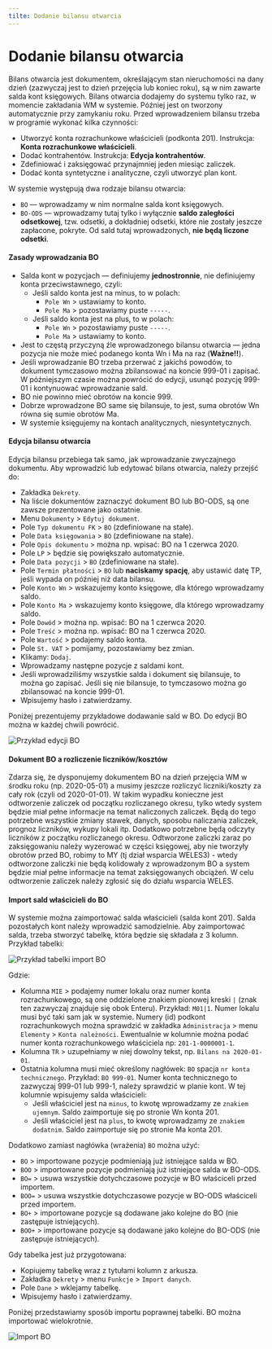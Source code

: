 ```yaml
---
tilte: Dodanie bilansu otwarcia
---
```


# Dodanie bilansu otwarcia

Bilans otwarcia jest dokumentem, określającym stan nieruchomości na dany dzień (zazwyczaj jest to dzień przejęcia lub koniec roku), są w nim zawarte salda kont księgowych. Bilans otwarcia dodajemy do systemu tylko raz, w momencie zakładania WM w systemie. Później jest on tworzony automatycznie przy zamykaniu roku. Przed wprowadzeniem bilansu trzeba w programie wykonać kilka czynności:

- Utworzyć konta rozrachunkowe właścicieli (podkonta 201). Instrukcja: **Konta rozrachunkowe właścicieli**.
- Dodać kontrahentów. Instrukcja: **Edycja kontrahentów**.
- Zdefiniować i zaksięgować przynajmniej jeden miesiąc zaliczek.
- Dodać konta syntetyczne i analityczne, czyli utworzyć plan kont.

 W systemie występują dwa rodzaje bilansu otwarcia:

- `BO` — wprowadzamy w nim normalne salda kont księgowych.
- `BO-ODS` — wprowadzamy tutaj tylko i wyłącznie **saldo zaległości odsetkowej**, tzw. odsetki, a dokładniej odsetki, które nie zostały jeszcze zapłacone, pokryte. Od sald tutaj wprowadzonych, **nie będą liczone odsetki**.

#### Zasady wprowadzania BO

- Salda kont w pozycjach — definiujemy **jednostronnie**, nie definiujemy konta przeciwstawnego, czyli:
  - Jeśli saldo konta jest na minus, to w polach:
    - `Pole Wn` > ustawiamy to konto.
    - `Pole Ma` > pozostawiamy puste `-----`.
  - Jeśli saldo konta jest na plus, to w polach:
    - `Pole Wn` > pozostawiamy puste `-----`.
    - `Pole Ma` > ustawiamy to konto.
- Jest to częstą przyczyną źle wprowadzonego bilansu otwarcia — jedna pozycja nie może mieć podanego konta Wn i Ma na raz (**Ważne!!**).
- Jeśli wprowadzanie BO trzeba przerwać z jakichś powodów, to dokument tymczasowo można zbilansować na koncie 999-01 i zapisać. W późniejszym czasie można powrócić do edycji, usunąć pozycję 999-01 i kontynuować wprowadzanie sald.
- BO nie powinno mieć obrotów na koncie 999.
- Dobrze wprowadzone BO same się bilansuje, to jest, suma obrotów Wn równa się sumie obrotów Ma.
- W systemie księgujemy na kontach analitycznych, niesyntetycznych.

#### Edycja bilansu otwarcia

Edycja bilansu przebiega tak samo, jak wprowadzanie zwyczajnego dokumentu. Aby wprowadzić lub edytować bilans otwarcia, należy przejść do:

- Zakładka `Dekrety`.
- Na liście dokumentów zaznaczyć dokument BO lub BO-ODS, są one zawsze prezentowane jako ostatnie.
- Menu `Dokumenty` > `Edytuj dokument`.
- Pole `Typ dokumentu FK` > `BO` (zdefiniowane na stałe).
- Pole `Data księgowania` > `BO` (zdefiniowane na stałe).
- Pole `Opis dokumentu` > można np. wpisać: BO na 1 czerwca 2020.
- Pole `LP` > będzie się powiększało automatycznie.
- Pole `Data pozycji` > `BO` (zdefiniowane na stałe).
- Pole `Termin płatności` > `BO` lub **naciskamy spację**, aby ustawić datę TP, jeśli wypada on później niż data bilansu.
- Pole `Konto Wn` > wskazujemy konto księgowe, dla którego wprowadzamy saldo.
- Pole `Konto Ma` > wskazujemy konto księgowe, dla którego wprowadzamy saldo.
- Pole `Dowód` > można np. wpisać: BO na 1 czerwca 2020.
- Pole `Treść` > można np. wpisać: BO na 1 czerwca 2020.
- Pole `Wartość` > podajemy saldo konta.
- Pole `St. VAT` > pomijamy, pozostawiamy bez zmian.
- Klikamy: `Dodaj`.
- Wprowadzamy następne pozycje z saldami kont.
- Jeśli wprowadziliśmy wszystkie salda i dokument się bilansuje, to można go zapisać. Jeśli się nie bilansuje, to tymczasowo można go zbilansować na koncie 999-01.
- Wpisujemy hasło i zatwierdzamy.

Poniżej prezentujemy przykładowe dodawanie sald w BO. Do edycji BO można w każdej chwili powrócić. 

![Przykład edycji BO](edycjabo.gif)

#### Dokument BO a rozliczenie liczników/kosztów

Zdarza się, że dysponujemy dokumentem BO na dzień przejęcia WM w środku roku (np. 2020-05-01) a musimy jeszcze rozliczyć liczniki/koszty za cały rok (czyli od 2020-01-01). W takim wypadku konieczne jest odtworzenie zaliczek od początku rozliczanego okresu, tylko wtedy system będzie miał pełne informacje na temat naliczonych zaliczek. Będą do tego potrzebne wszystkie zmiany stawek, danych, sposobu naliczania zaliczek, prognoz liczników, wykupy lokali itp. Dodatkowo potrzebne będą odczyty liczników z początku rozliczanego okresu. Odtworzone zaliczki zaraz po zaksięgowaniu należy wyzerować w części księgowej, aby nie tworzyły obrotów przed BO, robimy to MY (tj dział wsparcia WELES3) - wtedy odtworzone zaliczki nie będą kolidowały z wprowadzonym BO a system będzie miał pełne informacje na temat zaksięgowanych obciążeń. W celu odtworzenie zaliczek należy zgłosić się do działu wsparcia WELES.

#### Import sald właścicieli do BO

W systemie można zaimportować salda właścicieli (salda kont 201). Salda pozostałych kont należy wprowadzić samodzielnie. Aby zaimportować salda, trzeba stworzyć tabelkę, która będzie się składała z 3 kolumn. Przykład tabelki:

![Przykład tabelki import BO](imprtbotabelka.png)

Gdzie:

- Kolumna `MIE` > podajemy numer lokalu oraz numer konta rozrachunkowego, są one oddzielone znakiem pionowej kreski `|` (znak ten zazwyczaj znajduje się obok Enteru). Przykład: `M01|1`. Numer lokalu musi być taki sam jak w systemie. Numery (id) podkont rozrachunkowych można sprawdzić w zakładka `Administracja` > menu `Elementy` > `Konta należności`. Ewentualnie w kolumnie można podać numer konta rozrachunkowego właściciela np: `201-1-0000001-1`.
- Kolumna `TR` > uzupełniamy w niej dowolny tekst, np. `Bilans na 2020-01-01`.
- Ostatnia kolumna musi mieć określony nagłówek: `BO` spacja `nr konta technicznego`. Przykład: `BO 999-01`. Numer konta technicznego to zazwyczaj 999-01 lub 999-1, należy sprawdzić w planie kont. W tej kolumnie wpisujemy salda właścicieli:
  - Jeśli właściciel jest na `minus`, to kwotę wprowadzamy ze `znakiem ujemnym`. Saldo zaimportuje się po stronie Wn konta 201.
  - Jeśli właściciel jest na `plus`, to kwotę wprowadzamy ze `znakiem dodatnim`. Saldo zaimportuje się po stronie Ma konta 201.

Dodatkowo zamiast nagłówka (wrażenia) `BO` można użyć:
- `BO` > importowane pozycje podmieniają już istniejące salda w BO.
- `BOO` > importowane pozycje podmieniają już istniejące salda w BO-ODS.
- `BO=` > usuwa wszystkie dotychczasowe pozycje w BO właściceli przed importem.
- `BOO=` > usuwa wszystkie dotychczasowe pozycje w BO-ODS właściceli przed importem.
- `BO+` > importowane pozycje są dodawane jako kolejne do BO (nie zastępuje istniejących).
- `BOO+` > importowane pozycje są dodawane jako kolejne do BO-ODS (nie zastępuje istniejących).

Gdy tabelka jest już przygotowana:

- Kopiujemy tabelkę wraz z tytułami kolumn z arkusza.
- Zakładka `Dekrety` > menu `Funkcje` > `Import danych`.
- Pole `Dane` > wklejamy tabelkę.
- Wpisujemy hasło i zatwierdzamy.

Poniżej przedstawiamy sposób importu poprawnej tabelki. BO można importować wielokrotnie.

![Import BO](importbo.gif)